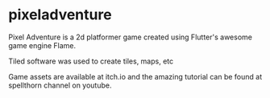 # pixeladventure

Pixel Adventure is a 2d platformer game created using Flutter's awesome game engine Flame.

Tiled software was used to create tiles, maps, etc 

Game assets are available at itch.io and the amazing tutorial can be found at spellthorn channel on youtube.

